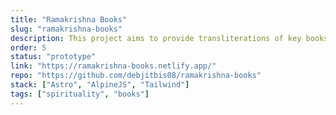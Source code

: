 ```yaml
---
title: "Ramakrishna Books"
slug: "ramakrishna-books"
description: This project aims to provide transliterations of key books on Sri Sri Ramakrishna's life, so Bengali speakers can read them in Bengali using English letters.
order: 5
status: "prototype"
link: "https://ramakrishna-books.netlify.app/"
repo: "https://github.com/debjitbis08/ramakrishna-books"
stack: ["Astro", "AlpineJS", "Tailwind"]
tags: ["spirituality", "books"]
---
```

